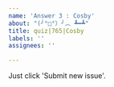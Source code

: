 ```yaml
---
name: 'Answer 3 : Cosby'
about: "(╯°□°）╯︵ ┻━┻"
title: quiz|765|Cosby
labels: ''
assignees: ''

---
```


Just click 'Submit new issue'.
